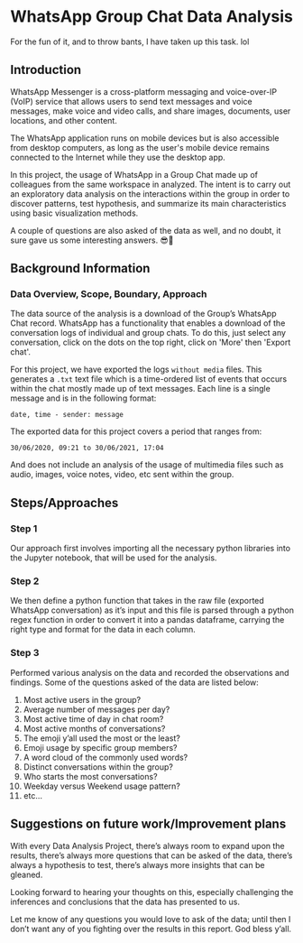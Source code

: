 # WhatsApp Group Chat Data Analysis
For the fun of it, and to throw bants, I have taken up this task. lol

## Introduction
WhatsApp Messenger is a cross-platform messaging and voice-over-IP (VoIP) service that allows users to send text messages and voice messages, make voice and video calls, and share images, documents, user locations, and other content.

The WhatsApp application runs on mobile devices but is also accessible from desktop computers, as long as the user's mobile device remains connected to the Internet while they use the desktop app.

In this project, the usage of WhatsApp in a Group Chat made up of colleagues from the same workspace in analyzed. The intent is to carry out an exploratory data analysis on the interactions within the group in order to discover patterns, test hypothesis, and summarize its main characteristics using basic visualization methods.

A couple of questions are also asked of the data as well, and no doubt, it sure gave us some interesting answers. 😎🥱

## Background Information
### Data Overview, Scope, Boundary, Approach 

The data source of the analysis is a download of the Group’s WhatsApp Chat record.  WhatsApp has a functionality that enables a download of the conversation logs of individual and group chats. To do this, just select any conversation, click on the dots on the top right, click on 'More' then 'Export chat'.

For this project, we have exported the logs `without media` files. This generates a `.txt` text file which is a time-ordered list of events that occurs within the chat mostly made up of text messages. Each line is a single message and is in the following format:

`date, time - sender: message`

The exported data for this project covers a period that ranges from:

`30/06/2020, 09:21 to 30/06/2021, 17:04`

And does not include an analysis of the usage of multimedia files such as audio, images, voice notes, video, etc sent within the group.


## Steps/Approaches

### Step 1
Our approach first involves importing all the necessary python libraries into the Jupyter notebook, that will be used for the analysis. 

### Step 2
We then define a python function that takes in the raw file (exported WhatsApp conversation) as it’s input and this file is parsed through a python regex function in order to convert it into a pandas dataframe, carrying the right type and format for the data in each column.

### Step 3
Performed various analysis on the data and recorded the observations and findings. Some of the questions asked of the data are listed below:

1. Most active users in the group?
2. Average number of messages per day?
3. Most active time of day in chat room?
4. Most active months of conversations?
5. The emoji y’all used the most or the least?
6. Emoji usage by specific group members?
7. A word cloud of the commonly used words?
8. Distinct conversations within the group?
9. Who starts the most conversations?
10. Weekday versus Weekend usage pattern?
11. etc…

## Suggestions on future work/Improvement plans

With every Data Analysis Project, there’s always room to expand upon the results, there’s always more questions that can be asked of the data, there’s always a hypothesis to test, there’s always more insights that can be gleaned.

Looking forward to hearing your thoughts on this, especially challenging the inferences and conclusions that the data has presented to us.

Let me know of any questions you would love to ask of the data; until then I don’t want any of you fighting over the results in this report. God bless y’all.
